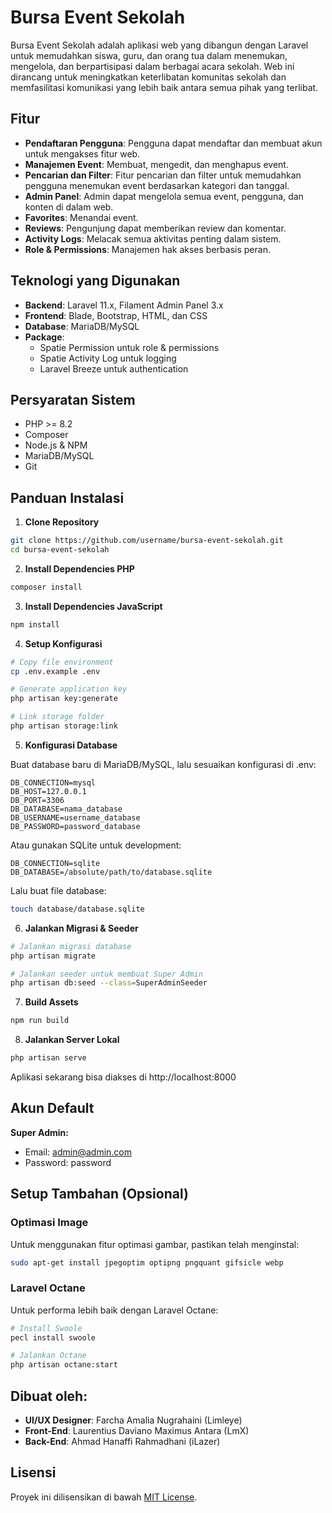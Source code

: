 # Bursa Event Sekolah

Bursa Event Sekolah adalah aplikasi web yang dibangun dengan Laravel untuk memudahkan siswa, guru, dan orang tua dalam menemukan, mengelola, dan berpartisipasi dalam berbagai acara sekolah. Web ini dirancang untuk meningkatkan keterlibatan komunitas sekolah dan memfasilitasi komunikasi yang lebih baik antara semua pihak yang terlibat.

## Fitur

- **Pendaftaran Pengguna**: Pengguna dapat mendaftar dan membuat akun untuk mengakses fitur web.
- **Manajemen Event**: Membuat, mengedit, dan menghapus event.
- **Pencarian dan Filter**: Fitur pencarian dan filter untuk memudahkan pengguna menemukan event berdasarkan kategori dan tanggal.
- **Admin Panel**: Admin dapat mengelola semua event, pengguna, dan konten di dalam web.
- **Favorites**: Menandai event.
- **Reviews**: Pengunjung dapat memberikan review dan komentar.
- **Activity Logs**: Melacak semua aktivitas penting dalam sistem.
- **Role & Permissions**: Manajemen hak akses berbasis peran.

## Teknologi yang Digunakan

- **Backend**: Laravel 11.x, Filament Admin Panel 3.x
- **Frontend**: Blade, Bootstrap, HTML, dan CSS
- **Database**: MariaDB/MySQL
- **Package**: 
  - Spatie Permission untuk role & permissions
  - Spatie Activity Log untuk logging
  - Laravel Breeze untuk authentication

## Persyaratan Sistem

- PHP >= 8.2
- Composer
- Node.js & NPM
- MariaDB/MySQL
- Git

## Panduan Instalasi

1. **Clone Repository**
```bash
git clone https://github.com/username/bursa-event-sekolah.git
cd bursa-event-sekolah
```

2. **Install Dependencies PHP**
```bash
composer install
```

3. **Install Dependencies JavaScript**
```bash
npm install
```

4. **Setup Konfigurasi**
```bash
# Copy file environment
cp .env.example .env

# Generate application key
php artisan key:generate

# Link storage folder
php artisan storage:link
```

5. **Konfigurasi Database**

Buat database baru di MariaDB/MySQL, lalu sesuaikan konfigurasi di .env:
```env
DB_CONNECTION=mysql
DB_HOST=127.0.0.1
DB_PORT=3306
DB_DATABASE=nama_database
DB_USERNAME=username_database
DB_PASSWORD=password_database
```

Atau gunakan SQLite untuk development:
```env
DB_CONNECTION=sqlite
DB_DATABASE=/absolute/path/to/database.sqlite
```
Lalu buat file database:
```bash
touch database/database.sqlite
```

6. **Jalankan Migrasi & Seeder**
```bash
# Jalankan migrasi database
php artisan migrate

# Jalankan seeder untuk membuat Super Admin
php artisan db:seed --class=SuperAdminSeeder
```

7. **Build Assets**
```bash
npm run build
```

8. **Jalankan Server Lokal**
```bash
php artisan serve
```

Aplikasi sekarang bisa diakses di http://localhost:8000

## Akun Default

**Super Admin:**
- Email: admin@admin.com
- Password: password

## Setup Tambahan (Opsional)

### Optimasi Image
Untuk menggunakan fitur optimasi gambar, pastikan telah menginstal:
```bash
sudo apt-get install jpegoptim optipng pngquant gifsicle webp
```

### Laravel Octane
Untuk performa lebih baik dengan Laravel Octane:
```bash
# Install Swoole
pecl install swoole

# Jalankan Octane
php artisan octane:start
```

## Dibuat oleh:
- **UI/UX Designer**: Farcha Amalia Nugrahaini (Limleye)
- **Front-End**: Laurentius Daviano Maximus Antara (LmX)
- **Back-End**: Ahmad Hanaffi Rahmadhani (iLazer)

## Lisensi

Proyek ini dilisensikan di bawah [MIT License](LICENSE).
